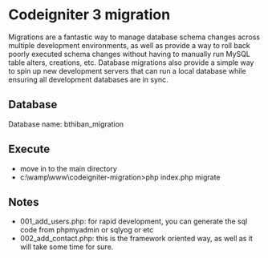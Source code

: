 # Codeigniter 3 migration
Migrations are a fantastic way to manage database schema changes across multiple development environments, as well as provide a way to roll back poorly executed schema changes without having to manually run MySQL table alters, creations, etc. Database migrations also provide a simple way to spin up new development servers that can run a local database while ensuring all development databases are in sync.

## Database
Database name: bthiban_migration

## Execute
- move in to the main directory
- c:\wamp\www\codeigniter-migration>php index.php migrate

## Notes
- 001_add_users.php:  for rapid development, you can generate the sql code from phpmyadmin or sqlyog or etc
- 002_add_contact.php: this is the framework oriented way, as well as it will take some time for sure.